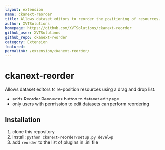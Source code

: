 ```yaml
---
layout: extension
name: ckanext-reorder
title: Allows dataset editors to reorder the positioning of resources.
author: XVTSolutions
homepage: https://github.com/XVTSolutions/ckanext-reorder
github_user: XVTSolutions
github_repo: ckanext-reorder
category: Extension
featured: 
permalink: /extension/ckanext-reorder/
---
```



ckanext-reorder
============
Allows dataset editors to re-position resources using a drag and drop list. 
+ adds Reorder Resources button to dataset edit page
+ only users with permission to edit datasets can perform reordering

Installation
-------------
1. clone this repository 
2. install: `python ckanext-reorder/setup.py develop`
3. add `reorder` to the list of plugins in .ini file


